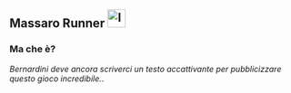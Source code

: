 ## Massaro Runner <img src="https://cdn-icons-png.flaticon.com/512/330/330010.png" alt="Italy" width="32">

### Ma che è?

_Bernardini deve ancora scriverci un testo accattivante per pubblicizzare questo gioco incredibile._.

